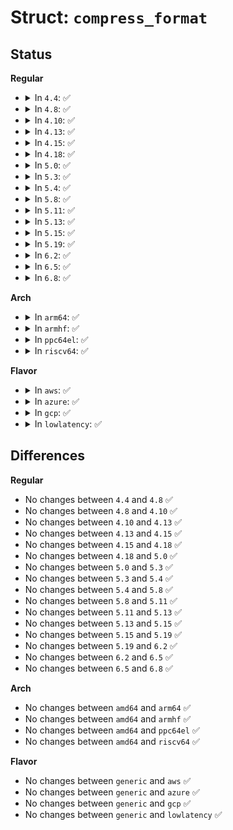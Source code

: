 # Struct: <code>compress_format</code>

## Status
<b>Regular</b>
<ul>
<li>
<details>
<summary>In <code>4.4</code>: ✅</summary>

```c
struct compress_format {
    unsigned char magic[2];
    const char *name;
    decompress_fn decompressor;
};
```
</details>
</li>
<li>
<details>
<summary>In <code>4.8</code>: ✅</summary>

```c
struct compress_format {
    unsigned char magic[2];
    const char *name;
    decompress_fn decompressor;
};
```
</details>
</li>
<li>
<details>
<summary>In <code>4.10</code>: ✅</summary>

```c
struct compress_format {
    unsigned char magic[2];
    const char *name;
    decompress_fn decompressor;
};
```
</details>
</li>
<li>
<details>
<summary>In <code>4.13</code>: ✅</summary>

```c
struct compress_format {
    unsigned char magic[2];
    const char *name;
    decompress_fn decompressor;
};
```
</details>
</li>
<li>
<details>
<summary>In <code>4.15</code>: ✅</summary>

```c
struct compress_format {
    unsigned char magic[2];
    const char *name;
    decompress_fn decompressor;
};
```
</details>
</li>
<li>
<details>
<summary>In <code>4.18</code>: ✅</summary>

```c
struct compress_format {
    unsigned char magic[2];
    const char *name;
    decompress_fn decompressor;
};
```
</details>
</li>
<li>
<details>
<summary>In <code>5.0</code>: ✅</summary>

```c
struct compress_format {
    unsigned char magic[2];
    const char *name;
    decompress_fn decompressor;
};
```
</details>
</li>
<li>
<details>
<summary>In <code>5.3</code>: ✅</summary>

```c
struct compress_format {
    unsigned char magic[2];
    const char *name;
    decompress_fn decompressor;
};
```
</details>
</li>
<li>
<details>
<summary>In <code>5.4</code>: ✅</summary>

```c
struct compress_format {
    unsigned char magic[2];
    const char *name;
    decompress_fn decompressor;
};
```
</details>
</li>
<li>
<details>
<summary>In <code>5.8</code>: ✅</summary>

```c
struct compress_format {
    unsigned char magic[2];
    const char *name;
    decompress_fn decompressor;
};
```
</details>
</li>
<li>
<details>
<summary>In <code>5.11</code>: ✅</summary>

```c
struct compress_format {
    unsigned char magic[2];
    const char *name;
    decompress_fn decompressor;
};
```
</details>
</li>
<li>
<details>
<summary>In <code>5.13</code>: ✅</summary>

```c
struct compress_format {
    unsigned char magic[2];
    const char *name;
    decompress_fn decompressor;
};
```
</details>
</li>
<li>
<details>
<summary>In <code>5.15</code>: ✅</summary>

```c
struct compress_format {
    unsigned char magic[2];
    const char *name;
    decompress_fn decompressor;
};
```
</details>
</li>
<li>
<details>
<summary>In <code>5.19</code>: ✅</summary>

```c
struct compress_format {
    unsigned char magic[2];
    const char *name;
    decompress_fn decompressor;
};
```
</details>
</li>
<li>
<details>
<summary>In <code>6.2</code>: ✅</summary>

```c
struct compress_format {
    unsigned char magic[2];
    const char *name;
    decompress_fn decompressor;
};
```
</details>
</li>
<li>
<details>
<summary>In <code>6.5</code>: ✅</summary>

```c
struct compress_format {
    unsigned char magic[2];
    const char *name;
    decompress_fn decompressor;
};
```
</details>
</li>
<li>
<details>
<summary>In <code>6.8</code>: ✅</summary>

```c
struct compress_format {
    unsigned char magic[2];
    const char *name;
    decompress_fn decompressor;
};
```
</details>
</li>
</ul>
<b>Arch</b>
<ul>
<li>
<details>
<summary>In <code>arm64</code>: ✅</summary>

```c
struct compress_format {
    unsigned char magic[2];
    const char *name;
    decompress_fn decompressor;
};
```
</details>
</li>
<li>
<details>
<summary>In <code>armhf</code>: ✅</summary>

```c
struct compress_format {
    unsigned char magic[2];
    const char *name;
    decompress_fn decompressor;
};
```
</details>
</li>
<li>
<details>
<summary>In <code>ppc64el</code>: ✅</summary>

```c
struct compress_format {
    unsigned char magic[2];
    const char *name;
    decompress_fn decompressor;
};
```
</details>
</li>
<li>
<details>
<summary>In <code>riscv64</code>: ✅</summary>

```c
struct compress_format {
    unsigned char magic[2];
    const char *name;
    decompress_fn decompressor;
};
```
</details>
</li>
</ul>
<b>Flavor</b>
<ul>
<li>
<details>
<summary>In <code>aws</code>: ✅</summary>

```c
struct compress_format {
    unsigned char magic[2];
    const char *name;
    decompress_fn decompressor;
};
```
</details>
</li>
<li>
<details>
<summary>In <code>azure</code>: ✅</summary>

```c
struct compress_format {
    unsigned char magic[2];
    const char *name;
    decompress_fn decompressor;
};
```
</details>
</li>
<li>
<details>
<summary>In <code>gcp</code>: ✅</summary>

```c
struct compress_format {
    unsigned char magic[2];
    const char *name;
    decompress_fn decompressor;
};
```
</details>
</li>
<li>
<details>
<summary>In <code>lowlatency</code>: ✅</summary>

```c
struct compress_format {
    unsigned char magic[2];
    const char *name;
    decompress_fn decompressor;
};
```
</details>
</li>
</ul>

## Differences
<b>Regular</b>
<ul>
<li>
No changes between <code>4.4</code> and <code>4.8</code> ✅
</li>
<li>
No changes between <code>4.8</code> and <code>4.10</code> ✅
</li>
<li>
No changes between <code>4.10</code> and <code>4.13</code> ✅
</li>
<li>
No changes between <code>4.13</code> and <code>4.15</code> ✅
</li>
<li>
No changes between <code>4.15</code> and <code>4.18</code> ✅
</li>
<li>
No changes between <code>4.18</code> and <code>5.0</code> ✅
</li>
<li>
No changes between <code>5.0</code> and <code>5.3</code> ✅
</li>
<li>
No changes between <code>5.3</code> and <code>5.4</code> ✅
</li>
<li>
No changes between <code>5.4</code> and <code>5.8</code> ✅
</li>
<li>
No changes between <code>5.8</code> and <code>5.11</code> ✅
</li>
<li>
No changes between <code>5.11</code> and <code>5.13</code> ✅
</li>
<li>
No changes between <code>5.13</code> and <code>5.15</code> ✅
</li>
<li>
No changes between <code>5.15</code> and <code>5.19</code> ✅
</li>
<li>
No changes between <code>5.19</code> and <code>6.2</code> ✅
</li>
<li>
No changes between <code>6.2</code> and <code>6.5</code> ✅
</li>
<li>
No changes between <code>6.5</code> and <code>6.8</code> ✅
</li>
</ul>
<b>Arch</b>
<ul>
<li>
No changes between <code>amd64</code> and <code>arm64</code> ✅
</li>
<li>
No changes between <code>amd64</code> and <code>armhf</code> ✅
</li>
<li>
No changes between <code>amd64</code> and <code>ppc64el</code> ✅
</li>
<li>
No changes between <code>amd64</code> and <code>riscv64</code> ✅
</li>
</ul>
<b>Flavor</b>
<ul>
<li>
No changes between <code>generic</code> and <code>aws</code> ✅
</li>
<li>
No changes between <code>generic</code> and <code>azure</code> ✅
</li>
<li>
No changes between <code>generic</code> and <code>gcp</code> ✅
</li>
<li>
No changes between <code>generic</code> and <code>lowlatency</code> ✅
</li>
</ul>
